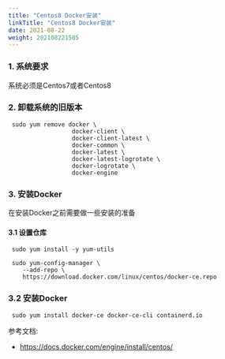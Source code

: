 ```yaml
---
title: "Centos8 Docker安装"
linkTitle: "Centos8 Docker安装"
date: 2021-08-22
weight: 202108221505
---
```


### 1. 系统要求

系统必须是Centos7或者Centos8

### 2. 卸载系统的旧版本

```shell
 sudo yum remove docker \
                  docker-client \
                  docker-client-latest \
                  docker-common \
                  docker-latest \
                  docker-latest-logrotate \
                  docker-logrotate \
                  docker-engine
```

### 3. 安装Docker

在安装Docker之前需要做一些安装的准备

#### 3.1 设置仓库

```shell
 sudo yum install -y yum-utils
 
 sudo yum-config-manager \
    --add-repo \
    https://download.docker.com/linux/centos/docker-ce.repo
```

### 3.2 安装Docker

```shell
 sudo yum install docker-ce docker-ce-cli containerd.io
```



参考文档:

- https://docs.docker.com/engine/install/centos/